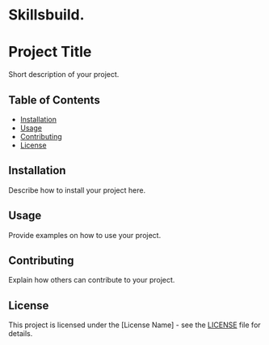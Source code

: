 # Skillsbuild.
# Project Title

Short description of your project.

## Table of Contents

- [Installation](#installation)
- [Usage](#usage)
- [Contributing](#contributing)
- [License](#license)

## Installation

Describe how to install your project here.

## Usage

Provide examples on how to use your project.

## Contributing

Explain how others can contribute to your project.

## License

This project is licensed under the [License Name] - see the [LICENSE](LICENSE) file for details.
